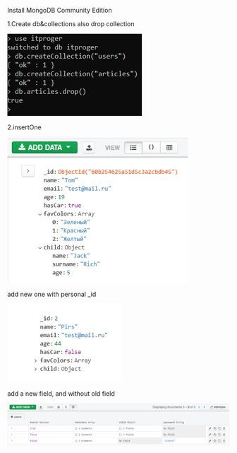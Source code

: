 Install MongoDB Community Edition

1.Create db&collections also drop collection

![img.png](img.png)

2.insertOne

![img_1.png](img_1.png)

add new one with personal _id

![img_2.png](img_2.png)

add a new field, and without old field 

![img_3.png](img_3.png)